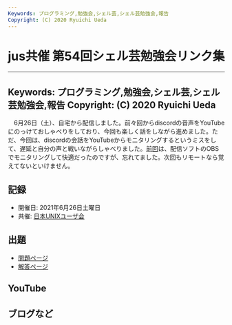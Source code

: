 ```yaml
---
Keywords: プログラミング,勉強会,シェル芸,シェル芸勉強会,報告
Copyright: (C) 2020 Ryuichi Ueda
---
```


# jus共催 第54回シェル芸勉強会リンク集

---
Keywords: プログラミング,勉強会,シェル芸,シェル芸勉強会,報告
Copyright: (C) 2020 Ryuichi Ueda
---

　6月26日（土）、自宅から配信しました。前々回からdiscordの音声をYouTubeにのっけておしゃべりをしており、今回も楽しく話をしながら進めました。ただ、今回は、discordの会話をYouTubeからモニタリングするというミスをして、遅延と自分の声と戦いながらしゃべりました。[前回](shellgei_53_link)は、配信ソフトのOBSでモニタリングして快適だったのですが、忘れてました。次回もリモートなら覚えてないといけません。



## 記録

* 開催日: 2021年6月26日土曜日
* 共催: [日本UNIXユーザ会](https://www.jus.or.jp/)


## 出題

* [問題ページ](/?post=shellgei_54_q)
* [解答ページ](/?post=shellgei_54)


## YouTube


## ブログなど

